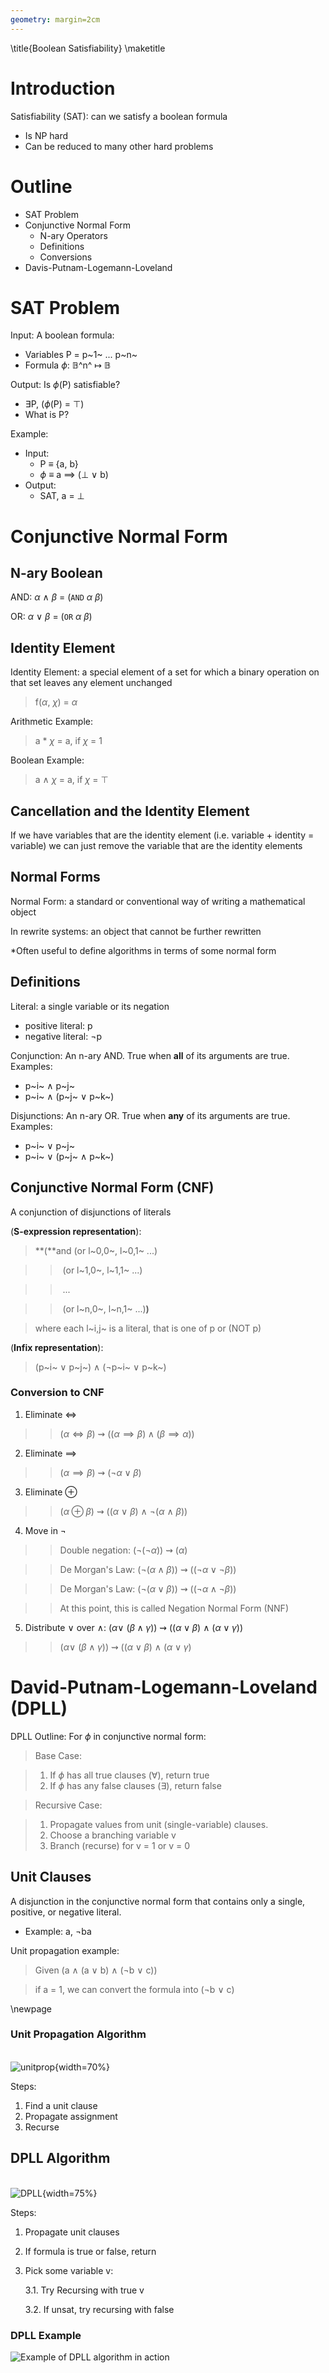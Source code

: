 ```yaml
---
geometry: margin=2cm
---
```


\title{Boolean Satisfiability}
\maketitle

# Introduction

Satisfiability (SAT): can we satisfy a boolean formula

- Is NP hard
- Can be reduced to many other hard problems

# Outline

- SAT Problem
- Conjunctive Normal Form
    - N-ary Operators
    - Definitions
    - Conversions
- Davis-Putnam-Logemann-Loveland

# SAT Problem

Input: A boolean formula:

- Variables P = p~1~ ... p~n~
- Formula $\phi$: $\mathbb{B}$^n^ $\mapsto$ $\mathbb{B}$

Output: Is $\phi$(P) satisfiable?

- $\exists$P, ($\phi$(P) = $\top$)
- What is P?

Example: 

- Input: 
    - P $\equiv$ {a, b}
    - $\phi$ $\equiv$ a $\implies$ ($\bot$ $\vee$ b)
- Output: 
    - SAT, a = $\bot$

# Conjunctive Normal Form

## N-ary Boolean 

AND: $\alpha$ $\wedge$ $\beta$ = (``AND`` $\alpha$ $\beta$)

OR: $\alpha$ $\vee$ $\beta$ = (``OR`` $\alpha$ $\beta$)

## Identity Element

Identity Element: a special element of a set for which a binary operation on that set leaves any element unchanged 

> f($\alpha$, $\chi$) = $\alpha$

Arithmetic Example:

> a * $\chi$ = a, if $\chi$ = 1

Boolean Example:

> a $\wedge$ $\chi$ = a, if $\chi$ = $\top$

## Cancellation and the Identity Element

If we have variables that are the identity element (i.e. variable + identity = variable) we can just remove the variable that are the identity elements

## Normal Forms

Normal Form: a standard or conventional way of writing a mathematical object

In rewrite systems: an object that cannot be further rewritten 

\*Often useful to define algorithms in terms of some normal form

## Definitions

Literal: a single variable or its negation

- positive literal: p
- negative literal: $\neg$p

Conjunction: An n-ary AND. True when **all** of its arguments are true. Examples:

- p~i~ $\wedge$ p~j~
- p~i~ $\wedge$ (p~j~ $\vee$ p~k~)

Disjunctions: An n-ary OR. True when **any** of its arguments are true. Examples:

- p~i~ $\vee$ p~j~
- p~i~ $\vee$ (p~j~ $\wedge$ p~k~)

## Conjunctive Normal Form (CNF)

A conjunction of disjunctions of literals

(**S-expression representation**):

> **(**and (or l~0,0~, l~0,1~ ...)

>> &nbsp;(or l~1,0~, l~1,1~ ...) 

>> &nbsp;...

>> &nbsp;(or l~n,0~, l~n,1~ ...)**)**

> where each l~i,j~ is a literal, that is one of p or (NOT p) 

(**Infix representation**):

> (p~i~ $\vee$ p~j~) $\wedge$ ($\neg$p~i~ $\vee$ p~k~)

### Conversion to CNF

1. Eliminate $\Longleftrightarrow$

>> ($\alpha \Longleftrightarrow \beta$) $\rightsquigarrow$ ($( \alpha \implies \beta ) \wedge (\beta \implies \alpha )$)

2. Eliminate $\implies$

>> ($\alpha \implies \beta$) $\rightsquigarrow$ ($\neg\alpha \vee \beta$)

3. Eliminate $\oplus$

>> ($\alpha \oplus \beta$) $\rightsquigarrow$ (($\alpha$ $\vee$ $\beta$) $\wedge$ $\neg$($\alpha$ $\wedge$ $\beta$))

4. Move in $\neg$ 

>> Double negation: ($\neg$($\neg\alpha$)) $\rightsquigarrow$ ($\alpha$)

>> De Morgan's Law: ($\neg$($\alpha \wedge \beta$)) $\rightsquigarrow$ (($\neg\alpha \vee \neg\beta$))

>> De Morgan's Law: ($\neg$($\alpha \vee \beta$)) $\rightsquigarrow$ (($\neg\alpha \wedge \neg\beta$))

>> At this point, this is called Negation Normal Form (NNF)

5. Distribute $\vee$ over $\wedge$: ($\alpha \vee$ ($\beta \wedge \gamma$)) $\rightsquigarrow$ (($\alpha \vee \beta$) $\wedge$ ($\alpha \vee \gamma$))

>> ($\alpha \vee$ ($\beta \wedge \gamma$)) $\rightsquigarrow$ (($\alpha \vee \beta$) $\wedge$ ($\alpha \vee \gamma$)

# David-Putnam-Logemann-Loveland (DPLL)

DPLL Outline: For $\phi$ in conjunctive normal form:

> Base Case: 

> 1. If $\phi$ has all true clauses ($\forall$), return true
> 2. If $\phi$ has any false clauses ($\exists$), return false

> Recursive Case: 

> 1. Propagate values from unit (single-variable) clauses. 
> 2. Choose a branching variable v
> 3. Branch (recurse) for v = 1 or v = 0

## Unit Clauses

A disjunction in the conjunctive normal form that contains only a single, positive, or negative literal.

- Example: a, $\neg$ba

Unit propagation example:

> Given (a $\wedge$ (a $\vee$ b) $\wedge$ ($\neg$b $\vee$ c))

> if a = 1, we can convert the formula into ($\neg$b $\vee$ c)

\newpage

### Unit Propagation Algorithm

\
![unitprop](images/unitprop.png){width=70%}

Steps:

1. Find a unit clause
2. Propagate assignment
3. Recurse

## DPLL Algorithm

\
![DPLL](images/dpllalgo.png){width=75%}

Steps:

1. Propagate unit clauses
2. If formula is true or false, return
3. Pick some variable v:

    3.1. Try Recursing with true v

    3.2. If unsat, try recursing with false

### DPLL Example

![Example of DPLL algorithm in action](images/dpllexample.png)

